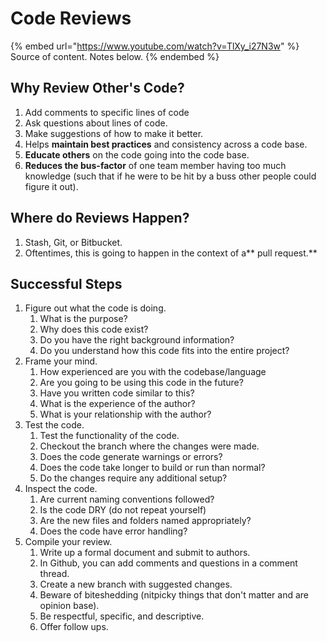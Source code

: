 # Code Reviews

{% embed url="https://www.youtube.com/watch?v=TlXy_i27N3w" %}
Source of content. Notes below.
{% endembed %}

## Why Review Other's Code?

1. Add comments to specific lines of code
2. Ask questions about lines of code.
3. Make suggestions of how to make it better.
4. Helps **maintain best practices** and consistency across a code base.
5. **Educate others** on the code going into the code base.
6. **Reduces the bus-factor** of one team member having too much knowledge (such that if he were to be hit by a buss other people could figure it out).

## Where do Reviews Happen?

1. Stash, Git, or Bitbucket.
2. Oftentimes, this is going to happen in the context of a** pull request.**

## Successful Steps

1. Figure out what the code is doing.
   1. What is the purpose?
   2. Why does this code exist?
   3. Do you have the right background information?
   4. Do you understand how this code fits into the entire project?
2. Frame your mind.
   1. How experienced are you with the codebase/language
   2. Are you going to be using this code in the future?
   3. Have you written code similar to this?
   4. What is the experience of the author?
   5. What is your relationship with the author?
3. Test the code.
   1. Test the functionality of the code.
   2. Checkout the branch where the changes were made.
   3. Does the code generate warnings or errors?
   4. Does the code take longer to build or run than normal?
   5. Do the changes require any additional setup?
4. Inspect the code.
   1. Are current naming conventions followed?
   2. Is the code DRY (do not repeat yourself)
   3. Are the new files and folders named appropriately?
   4. Does the code have error handling?
5. Compile your review.
   1. Write up a formal document and submit to authors.
   2. In Github, you can add comments and questions in a comment thread.
   3. Create a new branch with suggested changes.
   4. Beware of biteshedding (nitpicky things that don't matter and are opinion base).
   5. Be respectful, specific, and descriptive.
   6. Offer follow ups.

